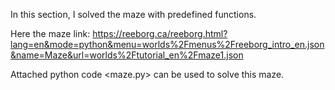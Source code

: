 In this section, I solved the maze with predefined functions. 

Here the maze link: https://reeborg.ca/reeborg.html?lang=en&mode=python&menu=worlds%2Fmenus%2Freeborg_intro_en.json&name=Maze&url=worlds%2Ftutorial_en%2Fmaze1.json

Attached python code <maze.py> can be used to solve this maze.